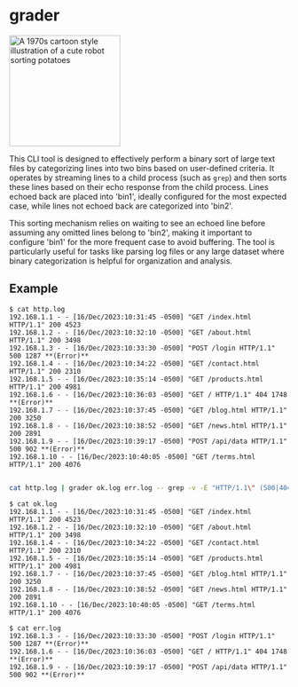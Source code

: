 # grader

<p>
<img alt="A 1970s cartoon style illustration of a cute robot sorting potatoes" 
  src="https://github.com/cablehead/grader/assets/1394/d35f6286-f6b9-4c87-b014-10948f12c8f8" 
  width="200">
</p>

This CLI tool is designed to effectively perform a binary sort of large text
files by categorizing lines into two bins based on user-defined criteria. It
operates by streaming lines to a child process (such as `grep`) and then sorts
these lines based on their echo response from the child process. Lines echoed
back are placed into 'bin1', ideally configured for the most expected case,
while lines not echoed back are categorized into 'bin2'.

This sorting mechanism relies on waiting to see an echoed line before assuming
any omitted lines belong to 'bin2', making it important to configure 'bin1' for
the more frequent case to avoid buffering. The tool is particularly useful for
tasks like parsing log files or any large dataset where binary categorization
is helpful for organization and analysis.

## Example


```
$ cat http.log
192.168.1.1 - - [16/Dec/2023:10:31:45 -0500] "GET /index.html HTTP/1.1" 200 4523
192.168.1.2 - - [16/Dec/2023:10:32:10 -0500] "GET /about.html HTTP/1.1" 200 3498
192.168.1.3 - - [16/Dec/2023:10:33:30 -0500] "POST /login HTTP/1.1" 500 1287 **(Error)**
192.168.1.4 - - [16/Dec/2023:10:34:22 -0500] "GET /contact.html HTTP/1.1" 200 2310
192.168.1.5 - - [16/Dec/2023:10:35:14 -0500] "GET /products.html HTTP/1.1" 200 4981
192.168.1.6 - - [16/Dec/2023:10:36:03 -0500] "GET / HTTP/1.1" 404 1748 **(Error)**
192.168.1.7 - - [16/Dec/2023:10:37:45 -0500] "GET /blog.html HTTP/1.1" 200 3250
192.168.1.8 - - [16/Dec/2023:10:38:52 -0500] "GET /news.html HTTP/1.1" 200 2891
192.168.1.9 - - [16/Dec/2023:10:39:17 -0500] "POST /api/data HTTP/1.1" 500 902 **(Error)**
192.168.1.10 - - [16/Dec/2023:10:40:05 -0500] "GET /terms.html HTTP/1.1" 200 4076
```

```sh

cat http.log | grader ok.log err.log -- grep -v -E "HTTP/1.1\" (500|404)"

```

```
$ cat ok.log
192.168.1.1 - - [16/Dec/2023:10:31:45 -0500] "GET /index.html HTTP/1.1" 200 4523
192.168.1.2 - - [16/Dec/2023:10:32:10 -0500] "GET /about.html HTTP/1.1" 200 3498
192.168.1.4 - - [16/Dec/2023:10:34:22 -0500] "GET /contact.html HTTP/1.1" 200 2310
192.168.1.5 - - [16/Dec/2023:10:35:14 -0500] "GET /products.html HTTP/1.1" 200 4981
192.168.1.7 - - [16/Dec/2023:10:37:45 -0500] "GET /blog.html HTTP/1.1" 200 3250
192.168.1.8 - - [16/Dec/2023:10:38:52 -0500] "GET /news.html HTTP/1.1" 200 2891
192.168.1.10 - - [16/Dec/2023:10:40:05 -0500] "GET /terms.html HTTP/1.1" 200 4076

$ cat err.log
192.168.1.3 - - [16/Dec/2023:10:33:30 -0500] "POST /login HTTP/1.1" 500 1287 **(Error)**
192.168.1.6 - - [16/Dec/2023:10:36:03 -0500] "GET / HTTP/1.1" 404 1748 **(Error)**
192.168.1.9 - - [16/Dec/2023:10:39:17 -0500] "POST /api/data HTTP/1.1" 500 902 **(Error)**
```
